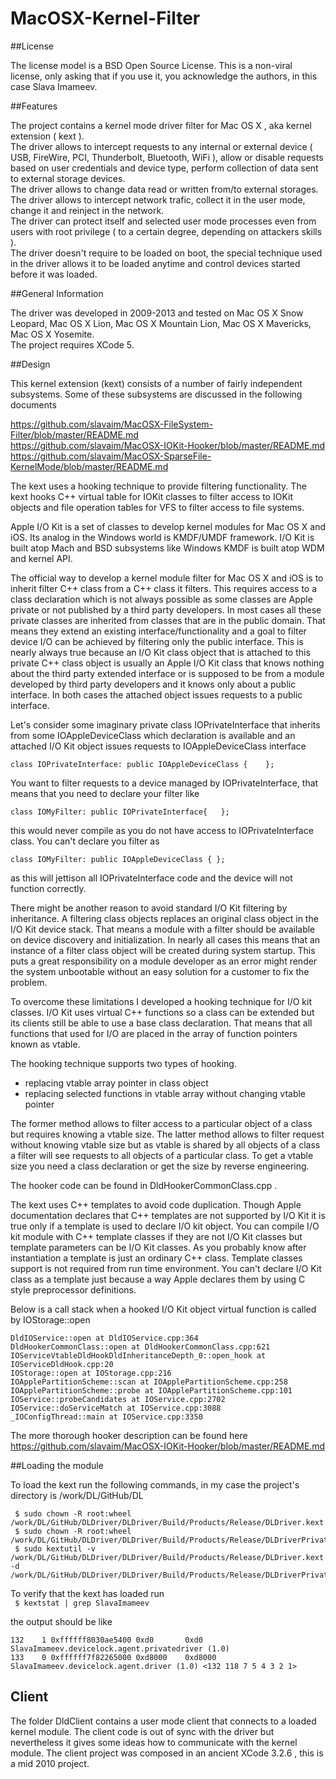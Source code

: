 # MacOSX-Kernel-Filter

##License

The license model is a BSD Open Source License. This is a non-viral license, only asking that if you use it, you acknowledge the authors, in this case Slava Imameev.

##Features

The project contains a kernel mode driver filter for Mac OS X , aka kernel extension ( kext ).  
The driver allows to intercept requests to any internal or external device ( USB, FireWire, PCI, Thunderbolt, Bluetooth, WiFi ), allow or disable requests based on user credentials and device type, perform collection of data sent to external storage devices.  
The driver allows to change data read or written from/to external storages.  
The driver allows to intercept network trafic, collect it in the user mode, change it and reinject in the network.  
The driver can protect itself and selected user mode processes even from users with root privilege ( to a certain degree, depending on attackers skills ).  
The driver doesn't require to be loaded on boot, the special technique used in the driver allows it to be loaded anytime and control devices started before it was loaded.

##General Information

The driver was developed in 2009-2013 and tested on Mac OS X Snow Leopard, Mac OS X Lion, Mac OS X Mountain Lion, Mac OS X Mavericks, Mac OS X Yosemite.  
The project requires XCode 5.

##Design

This kernel extension (kext) consists of a number of fairly independent subsystems. Some of these subsystems are discussed in the following documents

https://github.com/slavaim/MacOSX-FileSystem-Filter/blob/master/README.md  
https://github.com/slavaim/MacOSX-IOKit-Hooker/blob/master/README.md  
https://github.com/slavaim/MacOSX-SparseFile-KernelMode/blob/master/README.md  


The kext uses a hooking technique to provide filtering functionality. The kext hooks C++ virtual table for IOKit classes to filter access to IOKit objects and file operation tables for VFS to filter access to file systems.

Apple I/O Kit is a set of classes to develop kernel modules for Mac OS X and iOS. Its analog in the Windows world is KMDF/UMDF framework. I/O Kit is built atop Mach and BSD subsystems like Windows KMDF is built atop WDM and kernel API.  
  
The official way to develop a kernel module filter for Mac OS X and iOS is to inherit filter C++ class from a C++ class it filters. This requires access to a class declaration which is not always possible as some classes are Apple private or not published by a third party developers. In most cases all these private classes are inherited from classes that are in the public domain. That means they extend an existing interface/functionality and a goal to filter device I/O can be achieved by filtering only the public interface. This is nearly always true because an I/O Kit class object that is attached to this private C++ class object is usually an Apple I/O Kit class that knows nothing about the third party extended interface or is supposed to be from a module developed by third party developers and it knows only about a public interface. In both cases the attached object issues requests to a public interface.  
  
Let's consider some imaginary private class IOPrivateInterface that inherits from some IOAppleDeviceClass which declaration is available and an attached I/O Kit object issues requests to IOAppleDeviceClass interface  
  
`class IOPrivateInterface: public IOAppleDeviceClass {   
};`  
  
You want to filter requests to a device managed by IOPrivateInterface, that means that you need to declare your filter like  
  
`class IOMyFilter: public IOPrivateInterface{  
};`  
  
this would never compile as you do not have access to IOPrivateInterface class. You can't declare you filter as  

`class IOMyFilter: public IOAppleDeviceClass {
};`  

as this will jettison all IOPrivateInterface code and the device will not function correctly.  

There might be another reason to avoid standard I/O Kit filtering by inheritance. A filtering class objects replaces an original class object in the I/O Kit device stack. That means a module with a filter should be available on device discovery and initialization. In nearly all cases this means that an instance of a filter class object will be created during system startup. This puts a great responsibility on a module developer as an error might render the system unbootable without an easy solution for a customer to fix the problem.  
  
To overcome these limitations I developed a hooking technique for I/O kit classes. I/O Kit uses virtual C++ functions so a class can be extended but its clients still be able to use a base class declaration. That means that all functions that used for I/O are placed in the array of function pointers known as vtable.  
  
The hooking technique supports two types of hooking.
  - replacing vtable array pointer in class object  
  - replacing selected functions in vtable array without changing vtable pointer  
  
The former method allows to filter access to a particular object of a class but requires knowing a vtable size. The latter method allows to filter request without knowing vtable size but as vtable is shared by all objects of a class a filter will see requests to all objects of a particular class. To get a vtable size you need a class declaration or get the size by reverse engineering.  
  
The hooker code can be found in DldHookerCommonClass.cpp .   
  
The kext uses C++ templates to avoid code duplication. Though Apple documentation declares that C++ templates are not supported by I/O Kit it is true only if a template is used to declare I/O kit object. You can compile I/O kit module with C++ template classes if they are not I/O Kit classes but template parameters can be I/O Kit classes. As you probably know after instantiation a template is just an ordinary C++ class. Template classes support is not required from run time environment. You can't declare I/O Kit class as a template just because a way Apple declares them by using C style preprocessor definitions. 

Below is a call stack when a hooked I/O Kit object virtual function is called by IOStorage::open
 
 ```
DldIOService::open at DldIOService.cpp:364  
DldHookerCommonClass::open at DldHookerCommonClass.cpp:621  
IOServiceVtableDldHookDldInheritanceDepth_0::open_hook at IOServiceDldHook.cpp:20  
IOStorage::open at IOStorage.cpp:216  
IOApplePartitionScheme::scan at IOApplePartitionScheme.cpp:258  
IOApplePartitionScheme::probe at IOApplePartitionScheme.cpp:101  
IOService::probeCandidates at IOService.cpp:2702  
IOService::doServiceMatch at IOService.cpp:3088  
_IOConfigThread::main at IOService.cpp:3350  
```

The more thorough hooker description can be found here https://github.com/slavaim/MacOSX-IOKit-Hooker/blob/master/README.md

  
##Loading the module

To load the kext run the following commands, in my case the project's directory is /work/DL/GitHub/DL

  
```
 $ sudo chown -R root:wheel /work/DL/GitHub/DLDriver/DLDriver/Build/Products/Release/DLDriver.kext  
 $ sudo chown -R root:wheel /work/DL/GitHub/DLDriver/DLDriver/Build/Products/Release/DLDriverPrivate.kext  
 $ sudo kextutil -v /work/DL/GitHub/DLDriver/DLDriver/Build/Products/Release/DLDriver.kext -d /work/DL/GitHub/DLDriver/DLDriver/Build/Products/Release/DLDriverPrivate.kext  
 ```
 
 To verify that the kext has loaded run  
 ` $ kextstat | grep SlavaImameev`  
  
  the output should be like  
  
  ```
  132    1 0xffffff8030ae5400 0xd0       0xd0       SlavaImameev.devicelock.agent.privatedriver (1.0)  
  133    0 0xffffff7f82265000 0xd8000    0xd8000    SlavaImameev.devicelock.agent.driver (1.0) <132 118 7 5 4 3 2 1>  
  ```

## Client

The folder DldClient contains a user mode client that connects to a loaded kernel module. The client code is out of sync with the driver but nevertheless it gives some ideas how to communicate with the kernel module. The client project was composed in an ancient XCode 3.2.6 , this is a mid 2010 project.
  
